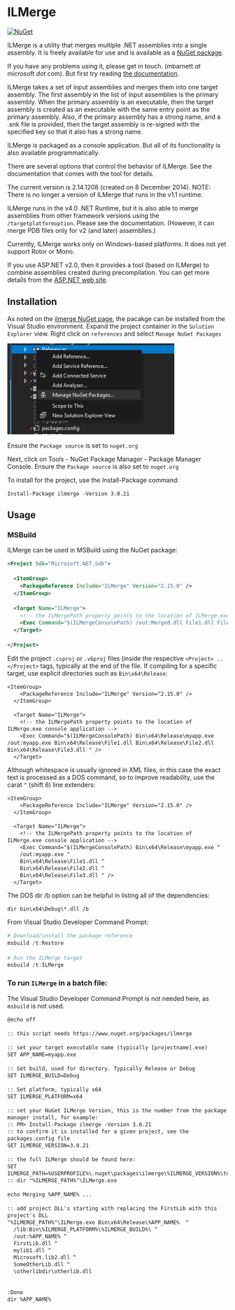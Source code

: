 # ILMerge

[![NuGet](https://img.shields.io/nuget/v/ILMerge.svg?style=flat-square&label=nuget)](https://www.nuget.org/packages/ILMerge/)

ILMerge is a utility that merges multiple .NET assemblies into a single assembly.
It is freely available for use and is available as a [NuGet package](https://www.nuget.org/packages/ilmerge).

If you have any problems using it, please get in touch. (mbarnett _at_ microsoft _dot_ com).
But first try reading [the documentation](ilmerge-manual.md).

ILMerge takes a set of input assemblies and merges them into one target assembly.
The first assembly in the list of input assemblies is the primary assembly.
When the primary assembly is an executable,
then the target assembly is created as an executable with the same entry point as the primary assembly.
Also, if the primary assembly has a strong name, and a .snk file is provided,
then the target assembly is re-signed with the specified key so that it also has a strong name.

ILMerge is packaged as a console application.
But all of its functionality is also available programmatically.

There are several options that control the behavior of ILMerge.
See the documentation that comes with the tool for details.

The current version is 2.14.1208 (created on 8 December 2014).
NOTE: There is no longer a version of ILMerge that runs in the v1.1 runtime.

ILMerge runs in the v4.0 .NET Runtime,
but it is also able to merge assemblies from other framework versions using the `/targetplatformoption`.
Please see the documentation.
(However, it can merge PDB files only for v2 (and later) assemblies.)

Currently, ILMerge works only on Windows-based platforms. It does not yet support Rotor or Mono.

If you use ASP.NET v2.0, then it provides a tool (based on ILMerge) to combine assemblies created during precompilation.
You can get more details from the [ASP.NET web site](http://msdn.microsoft.com/en-us/library/bb397866.aspx).

## Installation

As noted on the [ilmerge NuGet page](https://www.nuget.org/packages/ilmerge), the pacakge can be installed from the Visual Studio environment. Expand the project container in the `Solution Explorer` view. Right click on `references` and select `Manage NuGet Packages`

![NuGet References Setting](images/NuGet_references_setting.png)

Ensure the `Package source` is set to `nuget.org`

Next, click on Tools - NuGet Package Manager - Package Manager Console. Ensure the `Package source` is also set to `nuget.org` 

To install for the project, use the Install-Package command:

```
Install-Package ilmerge -Version 3.0.21
```

## Usage

### MSBuild

ILMerge can be used in MSBuild using the NuGet package:

```xml
<Project Sdk="Microsoft.NET.Sdk">

  <ItemGroup>
    <PackageReference Include="ILMerge" Version="2.15.0" />
  </ItemGroup>

  <Target Name="ILMerge">
    <!-- the ILMergePath property points to the location of ILMerge.exe console application -->
    <Exec Command="$(ILMergeConsolePath) /out:Merged.dll File1.dll File2.dll" />
  </Target>

</Project>
```

Edit the project `.csproj` or `.vbproj` files (inside the respective `<Project> .. </Project>` tags, typically at the end of the file. If compiling for a specific target, use explicit directories such as `Bin\x64\Release`:


```
<ItemGroup>
    <PackageReference Include="ILMerge" Version="2.15.0" />
  </ItemGroup>

  <Target Name="ILMerge">
    <!-- the ILMergePath property points to the location of ILMerge.exe console application -->
    <Exec Command="$(ILMergeConsolePath) Bin\x64\Release\myapp.exe  /out:myapp.exe Bin\x64\Release\File1.dll Bin\x64\Release\File2.dll Bin\x64\Release\File3.dll " />
  </Target>
```
Although whitespace is usually ignored in XML files, in this case the exact text is processed as a DOS command, so to improve readability, use the carat `^` (shift 6) line extenders:

```
<ItemGroup>
    <PackageReference Include="ILMerge" Version="2.15.0" />
  </ItemGroup>

  <Target Name="ILMerge">
    <!-- the ILMergePath property points to the location of ILMerge.exe console application -->
    <Exec Command="$(ILMergeConsolePath) Bin\x64\Release\myapp.exe ^
    /out:myapp.exe ^
    Bin\x64\Release\File1.dll ^
    Bin\x64\Release\File2.dll ^ 
    Bin\x64\Release\File3.dll " />
  </Target>
```

The DOS dir /b option can be helpful in listing all of the dependencies:
```
dir bin\x64\Debug\*.dll /b
```

From Visual Studio Developer Command Prompt:
```ps1
# Download/install the package reference
msbuild /t:Restore

# Run the ILMerge target
msbuild /t:ILMerge
```

### To run `ILMerge` in a batch file:

The Visual Studio Developer Command Prompt is not needed here, as `msbuild` is not used.

```
@echo off

:: this script needs https://www.nuget.org/packages/ilmerge

:: set your target executable name (typically [projectname].exe)
SET APP_NAME=myapp.exe

:: Set build, used for directory. Typically Release or Debug
SET ILMERGE_BUILD=Debug

:: Set platform, typically x64
SET ILMERGE_PLATFORM=x64

:: set your NuGet ILMerge Version, this is the number from the package manager install, for example:
:: PM> Install-Package ilmerge -Version 3.0.21
:: to confirm it is installed for a given project, see the packages.config file
SET ILMERGE_VERSION=3.0.21

:: the full ILMerge should be found here:
SET ILMERGE_PATH=%USERPROFILE%\.nuget\packages\ilmerge\%ILMERGE_VERSION%\tools\net452
:: dir "%ILMERGE_PATH%"\ILMerge.exe

echo Merging %APP_NAME% ...

:: add project DLL's starting with replacing the FirstLib with this project's DLL
"%ILMERGE_PATH%"\ILMerge.exe Bin\x64\Release\%APP_NAME%  ^
  /lib:Bin\%ILMERGE_PLATFORM%\%ILMERGE_BUILD%\ ^
  /out:%APP_NAME% ^
  FirstLib.dll ^
  mylib1.dll ^
  Microsoft.lib2.dll ^
  SomeOtherLib.dll ^
  \otherlibdir\otherlib.dll 


:Done
dir %APP_NAME%
```


